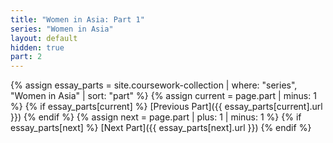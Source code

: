 ```yaml
---
title: "Women in Asia: Part 1"
series: "Women in Asia"
layout: default
hidden: true
part: 2
---
```

{% assign essay_parts = site.coursework-collection | where: "series", "Women in Asia" | sort: "part" %}
{% assign current = page.part | minus: 1 %}
{% if essay_parts[current] %}
[Previous Part]({{ essay_parts[current].url }})
{% endif %}
{% assign next = page.part | plus: 1 | minus: 1 %}
{% if essay_parts[next] %}
[Next Part]({{ essay_parts[next].url }})
{% endif %}
